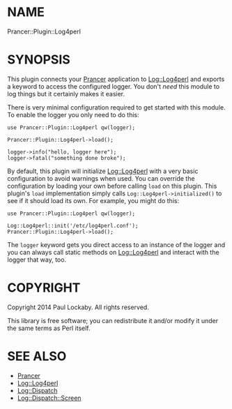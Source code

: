 # NAME

Prancer::Plugin::Log4perl

# SYNOPSIS

This plugin connects your [Prancer](https://metacpan.org/pod/Prancer)
application to [Log::Log4perl](https://metacpan.org/pod/Log::Log4perl) and
exports a keyword to access the configured logger. You don't _need_ this module
to log things but it certainly makes it easier.

There is very minimal configuration required to get started with this module.
To enable the logger you only need to do this:

    use Prancer::Plugin::Log4perl qw(logger);

    Prancer::Plugin::Log4perl->load();

    logger->info("hello, logger here");
    logger->fatal("something done broke");

By default, this plugin will initialize
[Log::Log4perl](https://metacpan.org/pod/Log::Log4perl) with a very basic
configuration to avoid warnings when used. You can override the configuration
by loading your own before calling `load` on this plugin. This plugin's
`load` implementation simply calls `Log::Log4perl->initialized()` to see
if it should load its own. For example, you might do this:

    use Prancer::Plugin::Log4perl qw(logger);

    Log::Log4perl::init('/etc/log4perl.conf');
    Prancer::Plugin::Log4perl->load();

The `logger` keyword gets you direct access to an instance of the logger and
you can always call static methods on
[Log::Log4perl](https://metacpan.org/pod/Log::Log4perl) and interact with the
logger that way, too.

# COPYRIGHT

Copyright 2014 Paul Lockaby. All rights reserved.

This library is free software; you can redistribute it and/or modify it under
the same terms as Perl itself.

# SEE ALSO

- [Prancer](https://metacpan.org/pod/Prancer)
- [Log::Log4perl](https://metacpan.org/pod/Log::Log4perl)
- [Log::Dispatch](https://metacpan.org/pod/Log::Dispatch)
- [Log::Dispatch::Screen](https://metacpan.org/pod/Log::Dispatch::Screen)

